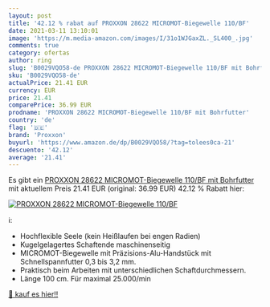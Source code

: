 ```yaml
---
layout: post
title: '42.12 % rabat auf PROXXON 28622 MICROMOT-Biegewelle 110/BF'
date: 2021-03-11 13:10:01
image: 'https://m.media-amazon.com/images/I/31o1WJGaxZL._SL400_.jpg'
comments: true
category: ofertas
author: ring
slug: 'B0029VQO58-de PROXXON 28622 MICROMOT-Biegewelle 110/BF mit Bohrfutter'
sku: 'B0029VQO58-de'
actualPrice: 21.41 EUR
currency: EUR
price: 21.41
comparePrice: 36.99 EUR
prodname: 'PROXXON 28622 MICROMOT-Biegewelle 110/BF mit Bohrfutter'
country: 'de'
flag: '🇩🇪'
brand: 'Proxxon'
buyurl: 'https://www.amazon.de/dp/B0029VQO58/?tag=tolees0ca-21'
descuento: '42.12'
average: '21.41'
---
```


Es gibt ein [PROXXON 28622 MICROMOT-Biegewelle 110/BF mit Bohrfutter](https://www.amazon.de/dp/B0029VQO58/?tag=tolees0ca-21) mit aktuellem Preis 21.41 EUR (original: 36.99 EUR) 42.12 % Rabatt hier:

[![PROXXON 28622 MICROMOT-Biegewelle 110/BF](https://m.media-amazon.com/images/I/31o1WJGaxZL._SL400_.jpg)](https://www.amazon.de/dp/B0029VQO58/?tag=tolees0ca-21)

ℹ️:

- Hochflexible Seele (kein Heißlaufen bei engen Radien)
- Kugelgelagertes Schaftende maschinenseitig
- MICROMOT-Biegewelle mit Präzisions-Alu-Handstück mit Schnellspannfutter 0,3 bis 3,2 mm.
- Praktisch beim Arbeiten mit unterschiedlichen Schaftdurchmessern.
- Länge 100 cm. Für maximal 25.000/min

[🛒 kauf es hier!!](https://www.amazon.de/dp/B0029VQO58/?tag=tolees0ca-21)
